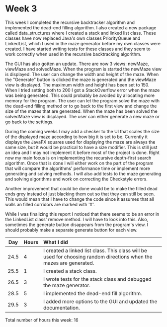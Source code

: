 # Week 3

This week I completed the recursive backtracker algorithm and implemented the dead-end filling algorithm. I also created a new package called data_structures where I created a stack and linked list class. These classes have now replaced Java's own classes PriorityQueue and LinkedList, which I used in the maze generator before my own classes were created. I have started writing tests for these classes and they seem to work correctly when used in the recursive backtracking algorithm.

The GUI has also gotten an update. There are now 3 views: newMaze, viewMaze and solvedMaze. When the program is started the newMaze view is displayed. The user can change the width and height of the maze. When the "Generate" button is clicked the maze is generated and the viewMaze view is displayed. The maximum width and height has been set to 150. When I tried setting both to 200 I got a StackOverflow error when the maze was being generated. This could probably be avoided by allocating more memory for the program. The user can let the program solve the maze with the dead-end filling method or to go back to the first view and change the size of the mazes that are generated. When the maze has been solved the solvedMaze view is displayed. The user can either generate a new maze or go back to the settings.

During the coming weeks I may add a checker to the UI that scales the size of the displayed maze according to how big it is set to be. Currently it displays the JavaFX squares used for displaying the maze are always the same size, but it would be practical to have a size modifier. This is still just an idea and I may not implement it before most of the project is done. Right now my main focus is on implementing the recursive depth-first search algorithm. Once that is done I will either work on the part of the program that will compare the algorithms' performance time or implement more generating and solving methods. I will also add tests to the maze generating and solving algorithms and work on correcting the Checkstyle errors.

Another improvement that could be done would be to make the filled dead ends grey instead of just blacking them out so that they can still be seen. This would mean that I have to change the code since it assumes that all walls an filled corridors are marked with '#'.

While I was finalizing this report I noticed that there seems to be an error in the LinkedList class' remove method. I will have to look into this. Also, sometimes the generate button disappears from the program's view. I should probably make a separate generate button for each view.

| Day | Hours | What I did  |
| :----:|:-----| :-----|
|24.5|4| I created a linked list class. This class will be used for choosing random directions when the mazes are generated. |
|25.5|1| I created a stack class. |
|26.5|3| I wrote tests for the stack class and debugged the maze generator. |
|28.5|5| I implemented the dead-end fill algorithm. |
|29.5|3| I added more options to the GUI and updated the documentation. |

Total number of hours this week: 16